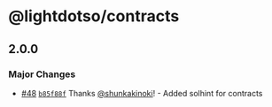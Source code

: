# @lightdotso/contracts

## 2.0.0

### Major Changes

- [#48](https://github.com/LightDotSo/LightDotSo/pull/48) [`b85f88f`](https://github.com/LightDotSo/LightDotSo/commit/b85f88fa99b6ce0e25799bb3b76291fbc0c85aa9) Thanks [@shunkakinoki](https://github.com/shunkakinoki)! - Added solhint for contracts

